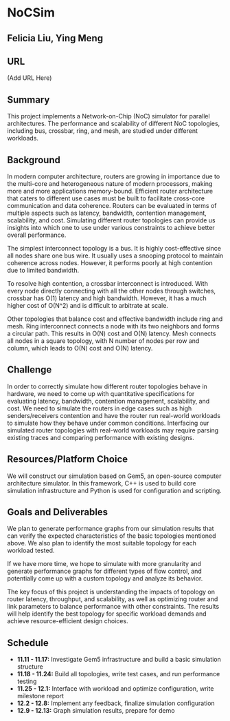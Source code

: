 # NoCSim
## Felicia Liu, Ying Meng

## URL
(Add URL Here)

## Summary
This project implements a Network-on-Chip (NoC) simulator for parallel architectures. The performance and scalability of different NoC topologies, including bus, crossbar, ring, and mesh, are studied under different workloads.

## Background
In modern computer architecture, routers are growing in importance due to the multi-core and heterogeneous nature of modern processors, making more and more applications memory-bound. Efficient router architecture that caters to different use cases must be built to facilitate cross-core communication and data coherence. Routers can be evaluated in terms of multiple aspects such as latency, bandwidth, contention management, scalability, and cost. Simulating different router topologies can provide us insights into which one to use under various constraints to achieve better overall performance.

The simplest interconnect topology is a bus. It is highly cost-effective since all nodes share one bus wire. It usually uses a snooping protocol to maintain coherence across nodes. However, it performs poorly at high contention due to limited bandwidth.

To resolve high contention, a crossbar interconnect is introduced. With every node directly connecting with all the other nodes through switches, crossbar has O(1) latency and high bandwidth. However, it has a much higher cost of O(N^2) and is difficult to arbitrate at scale.

Other topologies that balance cost and effective bandwidth include ring and mesh. Ring interconnect connects a node with its two neighbors and forms a circular path. This results in O(N) cost and O(N) latency. Mesh connects all nodes in a square topology, with N number of nodes per row and column, which leads to O(N) cost and O(N) latency.

## Challenge
In order to correctly simulate how different router topologies behave in hardware, we need to come up with quantitative specifications for evaluating latency, bandwidth, contention management, scalability, and cost. We need to simulate the routers in edge cases such as high senders/receivers contention and have the router run real-world workloads to simulate how they behave under common conditions. Interfacing our simulated router topologies with real-world workloads may require parsing existing traces and comparing performance with existing designs.

## Resources/Platform Choice
We will construct our simulation based on Gem5, an open-source computer architecture simulator. In this framework, C++ is used to build core simulation infrastructure and Python is used for configuration and scripting.

## Goals and Deliverables
We plan to generate performance graphs from our simulation results that can verify the expected characteristics of the basic topologies mentioned above. We also plan to identify the most suitable topology for each workload tested.

If we have more time, we hope to simulate with more granularity and generate performance graphs for different types of flow control, and potentially come up with a custom topology and analyze its behavior.

The key focus of this project is understanding the impacts of topology on router latency, throughput, and scalability, as well as optimizing router and link parameters to balance performance with other constraints. The results will help identify the best topology for specific workload demands and achieve resource-efficient design choices.

## Schedule
- **11.11 - 11.17:** Investigate Gem5 infrastructure and build a basic simulation structure
- **11.18 - 11.24:** Build all topologies, write test cases, and run performance testing
- **11.25 - 12.1:** Interface with workload and optimize configuration, write milestone report
- **12.2 - 12.8:** Implement any feedback, finalize simulation configuration
- **12.9 - 12.13:** Graph simulation results, prepare for demo
